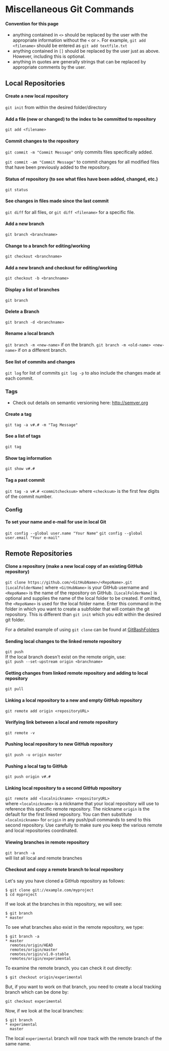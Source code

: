 # Miscellaneous Git Commands
#### Convention for this page

* anything contained in `<>` should be replaced by the
user with the appropriate information without the `<` or `>`.  For example, 
`git add <filename>` should be entered as `git add textfile.txt`
* anything contained in `[]` should be replaced by the user just as above.
However, including this is optional.
* anything in quotes are generally strings that can be replaced by appropriate
comments by the user.
## Local Repositories

#### Create a new local repository
`git init` from within the desired folder/directory

#### Add a file (new or changed) to the index to be committed to repository
`git add <filename>`

#### Commit changes to the repository
`git commit -m "Commit Message"` only commits files specifically added.

`git commit -am "Commit Message"` to commit changes for all modified files that 
have been previously added to the repository.  

#### Status of repository (to see what files have been added, changed, etc.)
`git status`

#### See changes in files made since the last commit
`git diff` for all files, or `git diff <filename>` for a specific file.

#### Add a new branch
`git branch <branchname>`

#### Change to a branch for editing/working
`git checkout <branchname>`

#### Add a new branch and checkout for editing/working
`git checkout -b <branchname>`

#### Display a list of branches
`git branch`

#### Delete a Branch
`git branch -d <branchname>`

#### Rename a local branch
`git branch -m <new-name>` if on the branch.
`git branch -m <old-name> <new-name>` if on a different branch.

#### See list of commits and changes
`git log` for list of commits
`git log -p` to also include the changes made at each commit.

### Tags
* Check out details on semantic versioning here: http://semver.org
#### Create a tag
`git tag -a v#.# -m "Tag Message"`

#### See a list of tags
`git tag`

#### Show tag information
`git show v#.#`

#### Tag a past commit
`git tag -a v#.# <commitchecksum>` where `<checksum>` is the first few digits
of the commit number.

### Config
#### To set your name and e-mail for use in local Git
`git config --global user.name "Your Name"`
`git config --global user.email "Your e-mail"`






## Remote Repositories
#### Clone a repository (make a new local copy of an existing GitHub repository)
`git clone https://github.com/<GitHubName>/<RepoName>.git [LocalFolderName]`
where `<GitHubName>` is your GitHub username and `<RepoName>` is the name
of the repository on GitHub.  `[LocalFolderName]` is optional and supplies
the name of the local folder to be created.  If omitted, the `<RepoName>` is
used for the local folder name.  Enter this command in the folder in which
you want to create a subfolder that will contain the git repository.  This
is different than `git init` which you edit within the desired git folder.

For a detailed example of using `git clone` can be found at 
[GitBashFolders](GitBashFolders/GitBashFolders.md)

#### Sending local changes to the linked remote repository
`git push`  
If the local branch doesn't exist on the remote origin, use:  
`git push --set-upstream origin <branchname>`

#### Getting changes from linked remote repository and adding to local repository
`git pull`

#### Linking a local repository to a new and empty GitHub repository
`git remote add origin <repositoryURL>`

#### Verifying link between a local and remote repository
`git remote -v`

#### Pushing local repository to new GitHub repository
`git push -u origin master`

#### Pushing a local tag to GitHub
`git push origin v#.#`

#### Linking local repository to a second GitHub repository
`git remote add <localnickname> <repositoryURL>`  
where `<localnickname>` is a nickname that your local repository will use to
reference this specific remote repository.  The nickname `origin` is the
default for the first linked repository.  You can then substitute 
`<localnickname>` for `origin` in any push/pull commands to send to this second
repository.  Use carefully to make sure you keep the various remote and local
repositories coordinated.

#### Viewing branches in remote repository
`git branch -a`  
will list all local and remote branches

#### Checkout and copy a remote branch to local repository
Let's say you have cloned a GitHub repository as follows:
```
$ git clone git://example.com/myproject
$ cd myproject
```
If we look at the branches in this repository, we will see:
```
$ git branch
* master
```
To see what branches also exist in the remote repository, we type:
```
$ git branch -a
* master
  remotes/origin/HEAD
  remotes/origin/master
  remotes/origin/v1.0-stable
  remotes/origin/experimental
```
To examine the remote branch, you can check it out directly:
```
$ git checkout origin/experimental
```
But, if you want to work on that branch, you need to create a local tracking
branch which can be done by:
```
git checkout experimental
```
Now, if we look at the local branches:
```
$ git branch
* experimental
  master
```
The local `experimental` branch will now track with the remote branch of the 
same name.